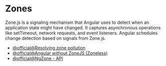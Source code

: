 # Zones

Zone.js is a signaling mechanism that Angular uses to detect when an application state might have changed. 
It captures asynchronous operations like setTimeout, network requests, and event listeners. 
Angular schedules change detection based on signals from Zone.js.

- [@official@Resolving zone pollution](https://angular.dev/best-practices/zone-pollution)
- [@official@Angular without ZoneJS (Zoneless)](https://angular.dev/guide/experimental/zoneless)
- [@official@NgZone - API](https://angular.dev/api/core/NgZone)
